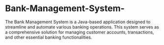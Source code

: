 # Bank-Management-System-
The Bank Management System is a Java-based application designed to streamline and automate various banking operations. This system serves as a comprehensive solution for managing customer accounts, transactions, and other essential banking functionalities.
